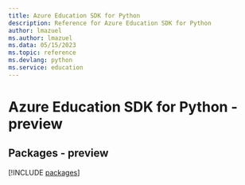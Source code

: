 ```yaml
---
title: Azure Education SDK for Python
description: Reference for Azure Education SDK for Python
author: lmazuel
ms.author: lmazuel
ms.data: 05/15/2023
ms.topic: reference
ms.devlang: python
ms.service: education
---
```

# Azure Education SDK for Python - preview
## Packages - preview
[!INCLUDE [packages](education-index.md)]